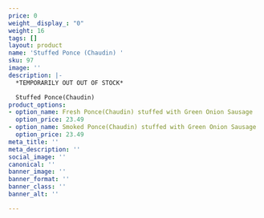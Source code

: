 ```yaml
---
price: 0
weight__display_: "0"
weight: 16
tags: []
layout: product
name: 'Stuffed Ponce (Chaudin) '
sku: 97
image: ''
description: |-
  *TEMPORARILY OUT OUT OF STOCK*

  Stuffed Ponce(Chaudin)
product_options:
- option_name: Fresh Ponce(Chaudin) stuffed with Green Onion Sausage
  option_price: 23.49
- option_name: Smoked Ponce(Chaudin) stuffed with Green Onion Sausage
  option_price: 23.49
meta_title: ''
meta_description: ''
social_image: ''
canonical: ''
banner_image: ''
banner_format: ''
banner_class: ''
banner_alt: ''

---
```

